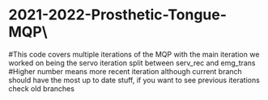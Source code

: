 # 2021-2022-Prosthetic-Tongue-MQP\
#This code covers multiple iterations of the MQP with the main iteration we worked on being the servo iteration split between serv_rec and emg_trans
#Higher number means more recent iteration although current branch should have the most up to date stuff, if you want to see previous iterations check old branches

